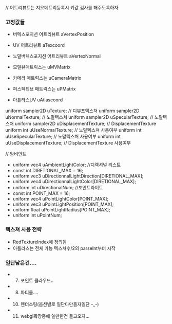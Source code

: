// 어트리뷰트는 지오메트리등록시 키값 검사를 해주도록하자
### 고정값들
- 버텍스포지션 어트리뷰트 aVertexPosition
- UV 어트리뷰트 aTexcoord
- 노말버텍스포지션 어트리뷰트 aVertexNormal

- 모델뷰매트릭스는 uMVMatrix
- 카메라 매트릭스는 uCameraMatrix
- 퍼스펙티브 매트릭스는 uPMatrix
- 아틀라스UV uAtlascoord

uniform sampler2D uTexture; // 디뷰프텍스쳐
uniform sampler2D uNormalTexture; // 노말텍스쳐
uniform sampler2D uSpecularTexture; // 노말텍스쳐
uniform sampler2D uDisplacementTexture; // DisplacementTexture
uniform int uUseNormalTexture; // 노말텍스쳐 사용여부
uniform int uUseSpecularTexture; // 노말텍스쳐 사용여부
uniform int uUseDisplacementTexture; // DisplacementTexture 사용여부

// 암비안트
- uniform vec4 uAmbientLightColor;
//디렉셔널 리스트
- const int DIRETIONAL_MAX = 16;
- uniform vec3 uDirectionnalLightDirection[DIRETIONAL_MAX];
- uniform vec4 uDirectionnalLightColor[DIRETIONAL_MAX];
- uniform int uDirectionalNum;
//포인트라이트
- const int POINT_MAX = 16;
- uniform vec4 uPointLightColor[POINT_MAX];      
- uniform vec3 uPointLightPosition[POINT_MAX];
- uniform float uPointLightRadius[POINT_MAX];
- uniform int uPointNum;

### 텍스쳐 사용 전략
- RedTextureIndex에 정의됨
- 아틀라스는 전체 가능 텍스쳐수/2의 parseInt부터 시작


### 일단남은건....
- 7. 포인트 클라우드..
- 8. 파티클....
- 10. 렌더소팅(옵션별로 일단다만들자일단 -_-)
- 11. webgl확장중에 쓸만한건 들고오자...

